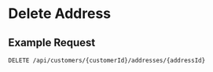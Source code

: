 # Delete Address

## Example Request

```http request
DELETE /api/customers/{customerId}/addresses/{addressId}
```
